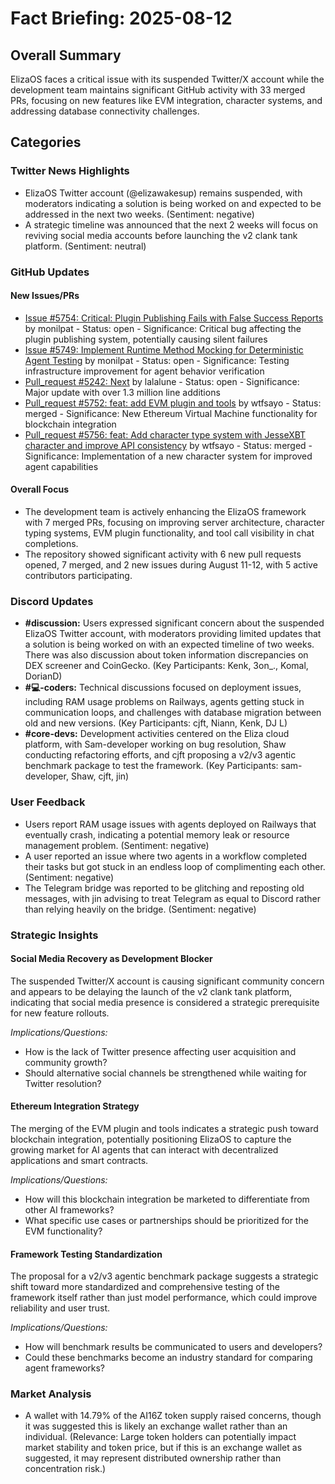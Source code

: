 # Fact Briefing: 2025-08-12

## Overall Summary
ElizaOS faces a critical issue with its suspended Twitter/X account while the development team maintains significant GitHub activity with 33 merged PRs, focusing on new features like EVM integration, character systems, and addressing database connectivity challenges.

## Categories

### Twitter News Highlights
- ElizaOS Twitter account (@elizawakesup) remains suspended, with moderators indicating a solution is being worked on and expected to be addressed in the next two weeks. (Sentiment: negative)
- A strategic timeline was announced that the next 2 weeks will focus on reviving social media accounts before launching the v2 clank tank platform. (Sentiment: neutral)

### GitHub Updates

#### New Issues/PRs
- [Issue #5754: Critical: Plugin Publishing Fails with False Success Reports](https://github.com/elizaOS/eliza/issues/5754) by monilpat - Status: open - Significance: Critical bug affecting the plugin publishing system, potentially causing silent failures
- [Issue #5749: Implement Runtime Method Mocking for Deterministic Agent Testing](https://github.com/elizaOS/eliza/issues/5749) by monilpat - Status: open - Significance: Testing infrastructure improvement for agent behavior verification
- [Pull_request #5242: Next](https://github.com/elizaOS/eliza/pull/5242) by lalalune - Status: open - Significance: Major update with over 1.3 million line additions
- [Pull_request #5752: feat: add EVM plugin and tools](https://github.com/elizaOS/eliza/pull/5752) by wtfsayo - Status: merged - Significance: New Ethereum Virtual Machine functionality for blockchain integration
- [Pull_request #5756: feat: Add character type system with JesseXBT character and improve API consistency](https://github.com/elizaOS/eliza/pull/5756) by wtfsayo - Status: merged - Significance: Implementation of a new character system for improved agent capabilities

#### Overall Focus
- The development team is actively enhancing the ElizaOS framework with 7 merged PRs, focusing on improving server architecture, character typing systems, EVM plugin functionality, and tool call visibility in chat completions.
- The repository showed significant activity with 6 new pull requests opened, 7 merged, and 2 new issues during August 11-12, with 5 active contributors participating.

### Discord Updates
- **#discussion:** Users expressed significant concern about the suspended ElizaOS Twitter account, with moderators providing limited updates that a solution is being worked on with an expected timeline of two weeks. There was also discussion about token information discrepancies on DEX screener and CoinGecko. (Key Participants: Kenk, 3on_., Komal, DorianD)
- **#💻-coders:** Technical discussions focused on deployment issues, including RAM usage problems on Railways, agents getting stuck in communication loops, and challenges with database migration between old and new versions. (Key Participants: cjft, Niann, Kenk, DJ L)
- **#core-devs:** Development activities centered on the Eliza cloud platform, with Sam-developer working on bug resolution, Shaw conducting refactoring efforts, and cjft proposing a v2/v3 agentic benchmark package to test the framework. (Key Participants: sam-developer, Shaw, cjft, jin)

### User Feedback
- Users report RAM usage issues with agents deployed on Railways that eventually crash, indicating a potential memory leak or resource management problem. (Sentiment: negative)
- A user reported an issue where two agents in a workflow completed their tasks but got stuck in an endless loop of complimenting each other. (Sentiment: negative)
- The Telegram bridge was reported to be glitching and reposting old messages, with jin advising to treat Telegram as equal to Discord rather than relying heavily on the bridge. (Sentiment: negative)

### Strategic Insights

#### Social Media Recovery as Development Blocker
The suspended Twitter/X account is causing significant community concern and appears to be delaying the launch of the v2 clank tank platform, indicating that social media presence is considered a strategic prerequisite for new feature rollouts.

*Implications/Questions:*
  - How is the lack of Twitter presence affecting user acquisition and community growth?
  - Should alternative social channels be strengthened while waiting for Twitter resolution?

#### Ethereum Integration Strategy
The merging of the EVM plugin and tools indicates a strategic push toward blockchain integration, potentially positioning ElizaOS to capture the growing market for AI agents that can interact with decentralized applications and smart contracts.

*Implications/Questions:*
  - How will this blockchain integration be marketed to differentiate from other AI frameworks?
  - What specific use cases or partnerships should be prioritized for the EVM functionality?

#### Framework Testing Standardization
The proposal for a v2/v3 agentic benchmark package suggests a strategic shift toward more standardized and comprehensive testing of the framework itself rather than just model performance, which could improve reliability and user trust.

*Implications/Questions:*
  - How will benchmark results be communicated to users and developers?
  - Could these benchmarks become an industry standard for comparing agent frameworks?

### Market Analysis
- A wallet with 14.79% of the AI16Z token supply raised concerns, though it was suggested this is likely an exchange wallet rather than an individual. (Relevance: Large token holders can potentially impact market stability and token price, but if this is an exchange wallet as suggested, it may represent distributed ownership rather than concentration risk.)